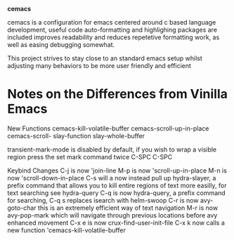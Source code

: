 
**cemacs**

cemacs is a configuration for emacs centered around c based language development,
useful code auto-formatting and highlighing packages are included improves readability 
and reduces repetetive formatting work, as well as easing debugging somewhat.

This project strives to stay close to an standard emacs setup whilst
adjusting many behaviors to be more user friendly and efficient

# Notes on the Differences from Vinilla Emacs

New Functions
cemacs-kill-volatile-buffer
cemacs-scroll-up-in-place
cemacs-scroll-
slay-function
slay-whole-buffer

transient-mark-mode is disabled by default, if you wish to wrap a visible region
press the set mark command twice
C-SPC C-SPC

Keybind Changes
C-j is now 'join-line
M-p is now 'scroll-up-in-place
M-n is now 'scroll-down-in-place
C-s will a now instead pull up hydra-slayer, a prefix command that allows you 
to kill entire regions of text more easilly, for text searching see hydra-query
C-q is now hydra-query, a prefix command for searching, C-q s replaces isearch 
with helm-swoop
C-r is now avy-goto-char this is an extremely efficient way of text navigation
M-r is now avy-pop-mark which will navigate through previous locations before
avy enhanced movement
C-x e is now crux-find-user-init-file
C-x k now calls a new function 'cemacs-kill-volatile-buffer
